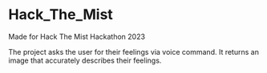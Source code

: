 # Hack_The_Mist
Made for Hack The Mist Hackathon 2023

The project asks the user for their feelings via voice command. It returns an image that accurately describes their feelings.
